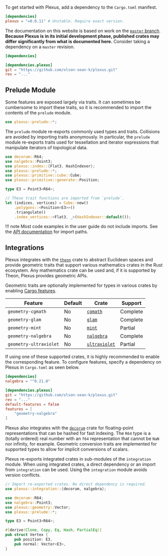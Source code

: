 To get started with Plexus, add a dependency to the `Cargo.toml` manifest.

```toml linenums="1"
[dependencies]
plexus = "=0.0.11" # Unstable. Require exact version.
```

The documentation on this website is based on work on the [`master`
branch][repository]. **Because Plexus is in its initial development phase,
published crates may differ significantly from what is documented here.**
Consider taking a dependency on a `master` revision.

```toml linenums="1"
[dependencies]

[dependencies.plexus]
git = "https://github.com/olson-sean-k/plexus.git"
rev = "..."
```

## Prelude Module

Some features are exposed largely via traits. It can sometimes be cumbersome to
import these traits, so it is recommended to import the contents of the
`prelude` module.

```rust linenums="1"
use plexus::prelude::*;
```

The `prelude` module re-exports commonly used types and traits. Collisions are
avoided by importing traits anonymously. In particular, the `prelude` module
re-exports traits used for tessellation and iterator expressions that manipulate
iterators of topological data.

```rust linenums="1"
use decorum::R64;
use nalgebra::Point3;
use plexus::index::{Flat3, HashIndexer};
use plexus::prelude::*;
use plexus::primitive::cube::Cube;
use plexus::primitive::generate::Position;

type E3 = Point3<R64>;

// These trait functions are imported from `prelude`.
let (indices, vertices) = Cube::new()
    .polygons::<Position<E3>>()
    .triangulate()
    .index_vertices::<Flat3, _>(HashIndexer::default());
```

!!! note
    Most code examples in the user guide do not include imports. See the [API
    documentation][api] for import paths.

## Integrations

Plexus integrates with the [`theon`][] crate to abstract Euclidean spaces and
provide geometric traits that support various mathematics crates in the Rust
ecosystem. Any mathematics crate can be used and, if it is supported by Theon,
Plexus provides geometric APIs.

Geometric traits are optionally implemented for types in various crates by
enabling [Cargo features][cargo-features].

| Feature                | Default | Crate             | Support  |
|------------------------|---------|-------------------|----------|
| `geometry-cgmath`      | No      | [`cgmath`][]      | Complete |
| `geometry-glam`        | No      | [`glam`][]        | Complete |
| `geometry-mint`        | No      | [`mint`][]        | Partial  |
| `geometry-nalgebra`    | No      | [`nalgebra`][]    | Complete |
| `geometry-ultraviolet` | No      | [`ultraviolet`][] | Partial  |

If using one of these supported crates, it is highly recommended to enable the
corresponding feature. To configure features, specify a dependency on Plexus in
`Cargo.toml` as seen below.

```toml linenums="1"
[dependencies]
nalgebra = "^0.21.0"

[dependencies.plexus]
git = "https://github.com/olson-sean-k/plexus.git"
rev = "..."
default-features = false
features = [
    "geometry-nalgebra"
]
```

Plexus also integrates with the [`decorum`][] crate for floating-point
representations that can be hashed for fast indexing. The `R64` type is a
(totally ordered) real number with an `f64` representation that cannot be `NaN`
nor infinity, for example. Geometric conversion traits are implemented for
supported types to allow for implicit conversions of scalars.

Plexus re-exports integrated crates in sub-modules of the `integration` module.
When using integrated crates, a direct dependency or an import from
`integration` can be used. Using the `integration` module avoids version
conflicts.

```rust linenums="1"
// Import re-exported crates. No direct dependency is required.
use plexus::integration::{decorum, nalgebra};

use decorum::R64;
use nalgebra::Point3;
use plexus::geometry::Vector;
use plexus::prelude::*;

type E3 = Point3<R64>;

#[derive(Clone, Copy, Eq, Hash, PartialEq)]
pub struct Vertex {
    pub position: E3,
    pub normal: Vector<E3>,
}
```

[api]: ../rustdoc/plexus/index.html
[cargo-features]: https://doc.rust-lang.org/cargo/reference/manifest.html#the-features-section
[repository]: https://github.com/olson-sean-k/plexus

[`cgmath`]: https://crates.io/crates/cgmath
[`decorum`]: https://crates.io/crates/decorum
[`glam`]: https://crates.io/crates/glam
[`mint`]: https://crates.io/crates/mint
[`nalgebra`]: https://crates.io/crates/nalgebra
[`theon`]: https://crates.io/crates/theon
[`ultraviolet`]: https://crates.io/crates/ultraviolet
